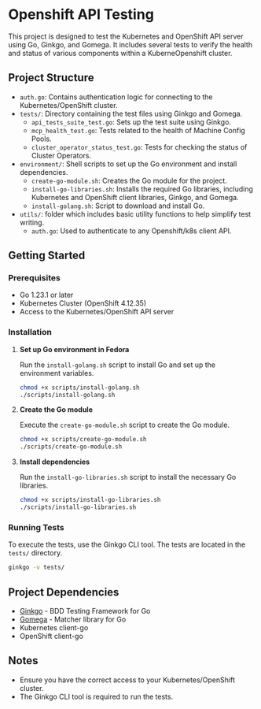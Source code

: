# Openshift API Testing

This project is designed to test the Kubernetes and OpenShift API server using Go, Ginkgo, and Gomega. It includes several tests to verify the health and status of various components within a KuberneOpenshift cluster.

## Project Structure

- `auth.go`: Contains authentication logic for connecting to the Kubernetes/OpenShift cluster.
- `tests/`: Directory containing the test files using Ginkgo and Gomega.
  - `api_tests_suite_test.go`: Sets up the test suite using Ginkgo.
  - `mcp_health_test.go`: Tests related to the health of Machine Config Pools.
  - `cluster_operator_status_test.go`: Tests for checking the status of Cluster Operators.
- `environment/`: Shell scripts to set up the Go environment and install dependencies.
  - `create-go-module.sh`: Creates the Go module for the project.
  - `install-go-libraries.sh`: Installs the required Go libraries, including Kubernetes and OpenShift client libraries, Ginkgo, and Gomega.
  - `install-golang.sh`: Script to download and install Go.
- `utils/`: folder which includes basic utility functions to help simplify test writing. 
  - `auth.go`: Used to authenticate to any Openshift/k8s client API.

## Getting Started

### Prerequisites

- Go 1.23.1 or later
- Kubernetes Cluster (OpenShift 4.12.35)
- Access to the Kubernetes/OpenShift API server

### Installation

1. **Set up Go environment in Fedora**

   Run the `install-golang.sh` script to install Go and set up the environment variables.

   ```bash
   chmod +x scripts/install-golang.sh
   ./scripts/install-golang.sh

2. **Create the Go module**

   Execute the `create-go-module.sh` script to create the Go module.

   ```bash
   chmod +x scripts/create-go-module.sh
   ./scripts/create-go-module.sh
   ```

3. **Install dependencies**

   Run the `install-go-libraries.sh` script to install the necessary Go libraries.

   ```bash
   chmod +x scripts/install-go-libraries.sh
   ./scripts/install-go-libraries.sh
   ```

### Running Tests

To execute the tests, use the Ginkgo CLI tool. The tests are located in the `tests/` directory.

```bash
ginkgo -v tests/
```

## Project Dependencies

- [Ginkgo](https://onsi.github.io/ginkgo/) - BDD Testing Framework for Go
- [Gomega](https://onsi.github.io/gomega/) - Matcher library for Go
- Kubernetes client-go
- OpenShift client-go

## Notes

- Ensure you have the correct access to your Kubernetes/OpenShift cluster.
- The Ginkgo CLI tool is required to run the tests.

